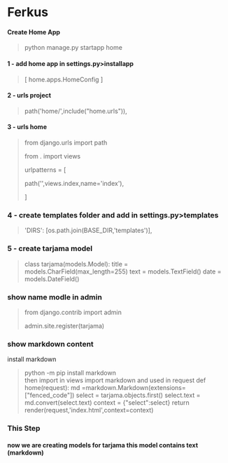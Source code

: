 
# Ferkus

#### Create Home App
>
> python manage.py startapp home
>
#### 1 - add home app in settings.py>installapp 
>[ home.apps.HomeConfig ]
#### 2 - urls project 
> path('home/',include("home.urls")),
#### 3 - urls home
>from django.urls import path
>
>from . import views
>
>urlpatterns = [
>
>    path('',views.index,name='index'),
>
>]
### 4 - create templates folder and add in settings.py>templates
>
>'DIRS': [os.path.join(BASE_DIR,'templates')],
>
### 5 - create tarjama model
>class tarjama(models.Model):
>    title = models.CharField(max_length=255)
>    text = models.TextField()
>    date = models.DateField()
### show name modle in admin
>from django.contrib import admin
>
>admin.site.register(tarjama)
### show markdown content
install markdown 
> python -m pip install markdown  
then import in views
>import markdown
and used in request
>def home(request):
>    md =markdown.Markdown(extensions=["fenced_code"])
>    select = tarjama.objects.first()
>    select.text = md.convert(select.text)
>    context = {"select":select}
>    return render(request,'index.html',context=context)
### This Step
#### now we are creating models for tarjama this model contains text (markdown) 
